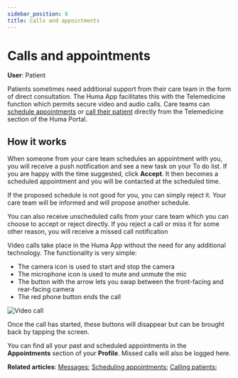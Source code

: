 ```yaml
---
sidebar_position: 8
title: Calls and appointments
---
```

# Calls and appointments
**User**: Patient

Patients sometimes need additional support from their care team in the form of direct consultation. The Huma App facilitates this with the Telemedicine function which permits secure video and audio calls. Care teams can [schedule appointments](../../clinician-portal/telemedicine/scheduling-appointments.md) or [call their patient](../../clinician-portal/telemedicine/calling-patients.md) directly from the Telemedicine section of the Huma Portal.

## How it works​

When someone from your care team schedules an appointment with you, you will receive a push notification and see a new task on your To do list. If you are happy with the time suggested, click **Accept**. It then becomes a scheduled appointment and you will be contacted at the scheduled time. 

If the proposed schedule is not good for you, you can simply reject it. Your care team will be informed and will propose another schedule.

You can also receive unscheduled calls from your care team which you can choose to accept or reject directly. If you reject a call or miss it for some other reason, you will receive a missed call notification

Video calls take place in the Huma App without the need for any additional technology. The functionality is very simple:
- The camera icon is used to start and stop the camera 
- The microphone icon is used to mute and unmute the mic 
- The button with the arrow lets you swap between the front-facing and rear-facing camera 
- The red phone button ends the call

![Video call](../assets/Calls.png)

Once the call has started, these buttons will disappear but can be brought back by tapping the screen.

You can find all your past and scheduled appointments in the **Appointments** section of your **Profile**. Missed calls will also be logged here. 

**Related articles**: [Messages](./messages.md); [Scheduling appointments](../../clinician-portal/telemedicine/scheduling-appointments.md); [Calling patients](../../clinician-portal/telemedicine/calling-patients.md);
